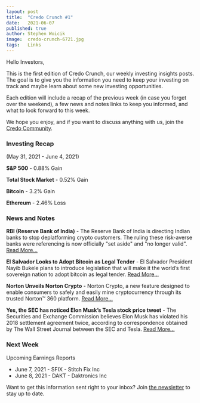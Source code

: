 ```yaml
---
layout: post
title:  "Credo Crunch #1"
date:   2021-06-07
published: true
author: Stephen Woicik
image:  credo-crunch-6721.jpg
tags:   Links
---
```

Hello Investors,
 
This is the first edition of Credo Crunch, our weekly investing insights posts. The goal is to give you the information you need to keep your investing on track and maybe learn about some new investing opportunities. 
 
Each edition will include a recap of the previous week (in case you forget over the weekend), a few news and notes links to keep you informed, and what to look forward to this week. 
 
We hope you enjoy, and if you want to discuss anything with us, join the [Credo Community](https://github.com/investwithcredo/CredoCommunity/discussions). 

### Investing Recap
(May 31, 2021 - June 4, 2021)
 
**S&P 500** - 0.88% Gain

**Total Stock Market** - 0.52% Gain
 
**Bitcoin** - 3.2% Gain
 
**Ethereum** - 2.46% Loss

### News and Notes

**RBI (Reserve Bank of India)** - The Reserve Bank of India is directing Indian banks to stop deplatforming crypto customers. The ruling these risk-averse banks were referencing is now officially "set aside" and "no longer valid". [Read More...](https://twitter.com/balajis/status/1399368671194091520)

**El Salvador Looks to Adopt Bitcoin as Legal Tender** - El Salvador President Nayib Bukele plans to introduce legislation that will make it the world’s first sovereign nation to adopt bitcoin as legal tender. [Read More...](https://www.cnbc.com/2021/06/05/el-salvador-becomes-the-first-country-to-adopt-bitcoin-as-legal-tender-.html)

**Norton Unveils Norton Crypto** - Norton Crypto, a new feature designed to enable consumers to safely and easily mine cryptocurrency through its trusted Norton™ 360 platform. [Read More...](https://investor.nortonlifelock.com/About/Investors/press-releases/press-release-details/2021/NortonLifeLock-Unveils-Norton-Crypto/default.aspx)

**Yes, the SEC has noticed Elon Musk’s Tesla stock price tweet** - The Securities and Exchange Commission believes Elon Musk has violated his 2018 settlement agreement twice, according to correspondence obtained by The Wall Street Journal between the SEC and Tesla. [Read More...](https://www.theverge.com/2021/6/1/22463920/elon-musk-stock-price-tweets-sec)
 
### Next Week
 
Upcoming Earnings Reports
- June 7, 2021 - SFIX - Stitch Fix Inc
- June 8, 2021 - DAKT - Daktronics Inc

Want to get this information sent right to your inbox? Join [the newsletter](https://invest-with-credo.aweb.page/p/9e43c427-cf60-4bff-9100-574b16615fd0) to stay up to date. 
